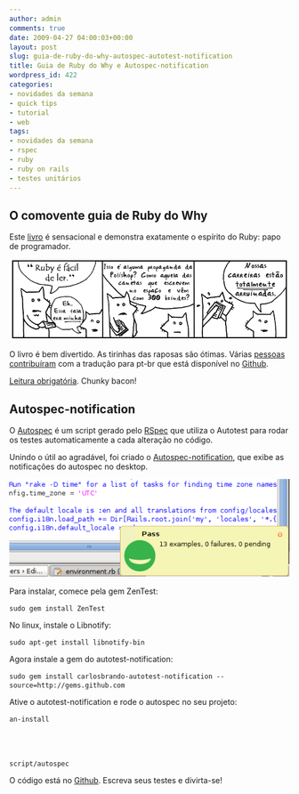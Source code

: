 ```yaml
---
author: admin
comments: true
date: 2009-04-27 04:00:03+00:00
layout: post
slug: guia-de-ruby-do-why-autospec-autotest-notification
title: Guia de Ruby do Why e Autospec-notification
wordpress_id: 422
categories:
- novidades da semana
- quick tips
- tutorial
- web
tags:
- novidades da semana
- rspec
- ruby
- ruby on rails
- testes unitários
---
```


## O comovente guia de Ruby do Why


Este [livro](http://poignantguide.net/ruby/) é sensacional e demonstra exatamente o espírito do Ruby: papo de programador.

[![](/images/uploads/2009/04/thefoxes-3.png)](/images/uploads/2009/04/thefoxes-3.png)

O livro é bem divertido. As tirinhas das raposas são ótimas. Várias [pessoas](http://www.nomedojogo.com/2008/10/28/why%E2%80%99s-poignant-guide-to-ruby-em-portugues/) [contribuíram](http://akitaonrails.com/2008/5/14/vamos-traduzir-o-why-s-poignant-guide-to-ruby) com a tradução para pt-br que está disponível no [Github](http://github.com/carlosbrando/poignant-br/tree/master).

[Leitura obrigatória](http://why.nomedojogo.com/). Chunky bacon!


## Autospec-notification


O [Autospec](http://www.nateclark.com/articles/2008/09/17/_autotest_-is-now-_autospec_-how-to-set-up-autospec-for-rspec-and-rails-with-zentest) é um script gerado pelo [RSpec](http://rspec.info/) que utiliza o Autotest para rodar os testes automaticamente a cada alteração no código.

Unindo o útil ao agradável, foi criado o [Autospec-notification](http://www.mouseoverstudio.com/blog/2008/10/10/autospec-autotest-notification-autospec-notification-e-novidades/), que exibe as notificações do autospec no desktop.

[![](/images/uploads/2009/04/sucesso.png)](/images/uploads/2009/04/sucesso.png)

Para instalar, comece pela gem ZenTest:

    
    sudo gem install ZenTest


No linux, instale o Libnotify:

    
    sudo apt-get install libnotify-bin


Agora instale a gem do autotest-notification:

    
    sudo gem install carlosbrando-autotest-notification --source=http://gems.github.com


Ative o autotest-notification e rode o autospec no seu projeto:

    
    an-install



    
    script/autospec


O código está no [Github](http://github.com/carlosbrando/autotest-notification/tree/master). Escreva seus testes e divirta-se!
